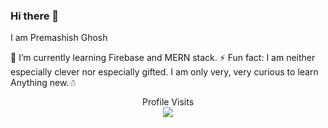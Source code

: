 ### Hi there 👋

I am Premashish Ghosh
<!--
**PGNITH/pgnith** is a ✨ _special_ ✨ repository because its `README.md` (this file) appears on your GitHub profile.

Here are some ideas to get you started:

- 🔭 I’m currently working on ...
- 🌱 I’m currently learning ...
- 👯 I’m looking to collaborate on ...
- 🤔 I’m looking for help with ...
- 💬 Ask me about ...
- 📫 How to reach me: ...
- 😄 Pronouns: ...
- ⚡ Fun fact: ...
-->
 🌱 I’m currently learning Firebase and MERN stack.
 ⚡ Fun fact:  I am neither especially clever nor especially gifted. I am only very, very curious to learn Anything new.☃

<p align="center"> 
  Profile Visits<br>
  <img src="https://profile-counter.glitch.me/sagar-viradiya/count.svg" />
</p>
